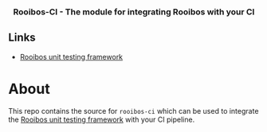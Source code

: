 <h3 align="center">
Rooibos-CI - The module for integrating Rooibos with your CI
</h3>

## Links
 - [Rooibos unit testing framework](https://github.com/georgejecook/rooibos)

# About

This repo contains the source for `rooibos-ci` which can be used to integrate the [Rooibos unit testing framework](https://github.com/georgejecook/rooibos) with your CI pipeline.

